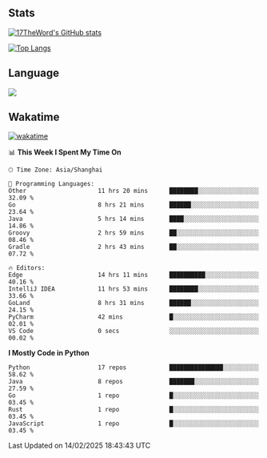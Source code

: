 ## Stats

[![17TheWord's GitHub stats](https://github-readme-stats.vercel.app/api?username=17TheWord&count_private=true&show_icons=true)](https://github.com/anuraghazra/github-readme-stats)

[![Top Langs](https://github-readme-stats.vercel.app/api/top-langs/?username=17TheWord&layout=compact&hide=html)](https://github.com/anuraghazra/github-readme-stats)

## Language

<img align="center" src="https://github-readme-stats-theword.vercel.app/api/wakatime?username=559772f0-9c03-4114-9e11-1b4b8b998e10&layout=compact&theme=dracula&hide_border=true">

## Wakatime

[![wakatime](https://wakatime.com/badge/user/559772f0-9c03-4114-9e11-1b4b8b998e10.svg)](https://wakatime.com/@559772f0-9c03-4114-9e11-1b4b8b998e10)

<!--START_SECTION:waka-->
📊 **This Week I Spent My Time On** 

```text
🕑︎ Time Zone: Asia/Shanghai

💬 Programming Languages: 
Other                    11 hrs 20 mins      ████████░░░░░░░░░░░░░░░░░   32.09 % 
Go                       8 hrs 21 mins       ██████░░░░░░░░░░░░░░░░░░░   23.64 % 
Java                     5 hrs 14 mins       ████░░░░░░░░░░░░░░░░░░░░░   14.86 % 
Groovy                   2 hrs 59 mins       ██░░░░░░░░░░░░░░░░░░░░░░░   08.46 % 
Gradle                   2 hrs 43 mins       ██░░░░░░░░░░░░░░░░░░░░░░░   07.72 % 

🔥 Editors: 
Edge                     14 hrs 11 mins      ██████████░░░░░░░░░░░░░░░   40.16 % 
IntelliJ IDEA            11 hrs 53 mins      ████████░░░░░░░░░░░░░░░░░   33.66 % 
GoLand                   8 hrs 31 mins       ██████░░░░░░░░░░░░░░░░░░░   24.15 % 
PyCharm                  42 mins             █░░░░░░░░░░░░░░░░░░░░░░░░   02.01 % 
VS Code                  0 secs              ░░░░░░░░░░░░░░░░░░░░░░░░░   00.02 % 
```

**I Mostly Code in Python** 

```text
Python                   17 repos            ███████████████░░░░░░░░░░   58.62 % 
Java                     8 repos             ███████░░░░░░░░░░░░░░░░░░   27.59 % 
Go                       1 repo              █░░░░░░░░░░░░░░░░░░░░░░░░   03.45 % 
Rust                     1 repo              █░░░░░░░░░░░░░░░░░░░░░░░░   03.45 % 
JavaScript               1 repo              █░░░░░░░░░░░░░░░░░░░░░░░░   03.45 % 
```




 Last Updated on 14/02/2025 18:43:43 UTC
<!--END_SECTION:waka-->
